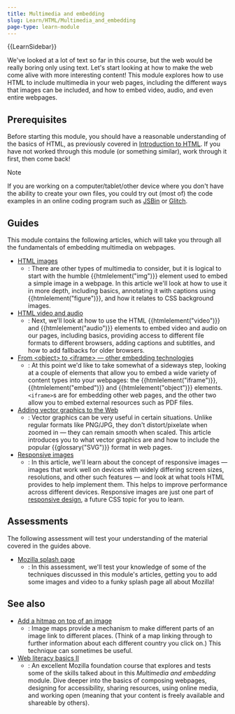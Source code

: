 ```yaml
---
title: Multimedia and embedding
slug: Learn/HTML/Multimedia_and_embedding
page-type: learn-module
---
```


{{LearnSidebar}}

We've looked at a lot of text so far in this course, but the web would be really boring only using text. Let's start looking at how to make the web come alive with more interesting content! This module explores how to use HTML to include multimedia in your web pages, including the different ways that images can be included, and how to embed video, audio, and even entire webpages.

## Prerequisites

Before starting this module, you should have a reasonable understanding of the basics of HTML, as previously covered in [Introduction to HTML](/en-US/docs/Learn/HTML/Introduction_to_HTML). If you have not worked through this module (or something similar), work through it first, then come back!

> [!NOTE]
> If you are working on a computer/tablet/other device where you don't have the ability to create your own files, you could try out (most of) the code examples in an online coding program such as [JSBin](https://jsbin.com/) or [Glitch](https://glitch.com/).

## Guides

This module contains the following articles, which will take you through all the fundamentals of embedding multimedia on webpages.

- [HTML images](/en-US/docs/Learn_web_development/Core/Structuring_content/HTML_images)
  - : There are other types of multimedia to consider, but it is logical to start with the humble {{htmlelement("img")}} element used to embed a simple image in a webpage. In this article we'll look at how to use it in more depth, including basics, annotating it with captions using {{htmlelement("figure")}}, and how it relates to CSS background images.
- [HTML video and audio](/en-US/docs/Learn_web_development/Core/Structuring_content/HTML_video_and_audio)
  - : Next, we'll look at how to use the HTML {{htmlelement("video")}} and {{htmlelement("audio")}} elements to embed video and audio on our pages, including basics, providing access to different file formats to different browsers, adding captions and subtitles, and how to add fallbacks for older browsers.
- [From \<object> to \<iframe> — other embedding technologies](/en-US/docs/Learn/HTML/Multimedia_and_embedding/Other_embedding_technologies)
  - : At this point we'd like to take somewhat of a sideways step, looking at a couple of elements that allow you to embed a wide variety of content types into your webpages: the {{htmlelement("iframe")}}, {{htmlelement("embed")}} and {{htmlelement("object")}} elements. `<iframe>`s are for embedding other web pages, and the other two allow you to embed external resources such as PDF files.
- [Adding vector graphics to the Web](/en-US/docs/Learn/HTML/Multimedia_and_embedding/Adding_vector_graphics_to_the_Web)
  - : Vector graphics can be very useful in certain situations. Unlike regular formats like PNG/JPG, they don't distort/pixelate when zoomed in — they can remain smooth when scaled. This article introduces you to what vector graphics are and how to include the popular {{glossary("SVG")}} format in web pages.
- [Responsive images](/en-US/docs/Learn/HTML/Multimedia_and_embedding/Responsive_images)
  - : In this article, we'll learn about the concept of responsive images — images that work well on devices with widely differing screen sizes, resolutions, and other such features — and look at what tools HTML provides to help implement them. This helps to improve performance across different devices. Responsive images are just one part of [responsive design](/en-US/docs/Learn/CSS/CSS_layout/Responsive_Design), a future CSS topic for you to learn.

## Assessments

The following assessment will test your understanding of the material covered in the guides above.

- [Mozilla splash page](/en-US/docs/Learn_web_development/Core/Structuring_content/Mozilla_splash_page)
  - : In this assessment, we'll test your knowledge of some of the techniques discussed in this module's articles, getting you to add some images and video to a funky splash page all about Mozilla!

## See also

- [Add a hitmap on top of an image](/en-US/docs/Learn_web_development/Howto/Solve_HTML_problems/Add_a_hit_map_on_top_of_an_image)
  - : Image maps provide a mechanism to make different parts of an image link to different places. (Think of a map linking through to further information about each different country you click on.) This technique can sometimes be useful.
- [Web literacy basics II](https://mozilla.github.io/curriculum-final/web-lit-basics-two/session01-why-do-we-use-the-web.html#overview)
  - : An excellent Mozilla foundation course that explores and tests some of the skills talked about in this _Multimedia and embedding_ module. Dive deeper into the basics of composing webpages, designing for accessibility, sharing resources, using online media, and working open (meaning that your content is freely available and shareable by others).
